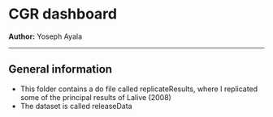 # CGR dashboard
**Author:** Yoseph Ayala

---
## General information
- This folder contains a do file called replicateResults, where I replicated some of the principal results of Lalive (2008)
- The dataset is called releaseData



